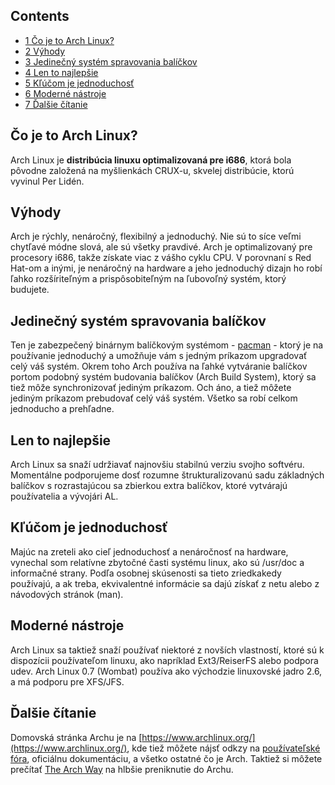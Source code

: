 ## Contents

*   [1 Čo je to Arch Linux?](#Čo_je_to_Arch_Linux?)
*   [2 Výhody](#Výhody)
*   [3 Jedinečný systém spravovania balíčkov](#Jedinečný_systém_spravovania_balíčkov)
*   [4 Len to najlepšie](#Len_to_najlepšie)
*   [5 Kľúčom je jednoduchosť](#Kľúčom_je_jednoduchosť)
*   [6 Moderné nástroje](#Moderné_nástroje)
*   [7 Ďalšie čítanie](#Ďalšie_čítanie)

## Čo je to Arch Linux?

Arch Linux je **distribúcia linuxu optimalizovaná pre i686**, ktorá bola pôvodne založená na myšlienkách CRUX-u, skvelej distribúcie, ktorú vyvinul Per Lidén.

## Výhody

Arch je rýchly, nenáročný, flexibilný a jednoduchý. Nie sú to síce veľmi chytľavé módne slová, ale sú všetky pravdivé. Arch je optimalizovaný pre procesory i686, takže získate viac z vášho cyklu CPU. V porovnaní s Red Hat-om a inými, je nenáročný na hardware a jeho jednoduchý dizajn ho robí ľahko rozšíriteľným a prispôsobiteľným na ľubovoľný systém, ktorý budujete.

## Jedinečný systém spravovania balíčkov

Ten je zabezpečený binárnym balíčkovým systémom - [pacman](/index.php/Pacman "Pacman") - ktorý je na používanie jednoduchý a umožňuje vám s jedným príkazom upgradovať celý váš systém. Okrem toho Arch používa na ľahké vytváranie balíčkov portom podobný systém budovania balíčkov (Arch Build System), ktorý sa tiež môže synchronizovať jediným príkazom. Och áno, a tiež môžete jediným príkazom prebudovať celý váš systém. Všetko sa robí celkom jednoducho a prehľadne.

## Len to najlepšie

Arch Linux sa snaží udržiavať najnovšiu stabilnú verziu svojho softvéru. Momentálne podporujeme dosť rozumne štrukturalizovanú sadu základných balíčkov s rozrastajúcou sa zbierkou extra balíčkov, ktoré vytvárajú používatelia a vývojári AL.

## Kľúčom je jednoduchosť

Majúc na zreteli ako cieľ jednoduchosť a nenáročnosť na hardware, vynechal som relatívne zbytočné časti systému linux, ako sú /usr/doc a informačné strany. Podľa osobnej skúsenosti sa tieto zriedkakedy používajú, a ak treba, ekvivalentné informácie sa dajú získať z netu alebo z návodových stránok (man).

## Moderné nástroje

Arch Linux sa taktiež snaží používať niektoré z novších vlastností, ktoré sú k dispozícii používateľom linuxu, ako napríklad Ext3/ReiserFS alebo podpora udev. Arch Linux 0.7 (Wombat) používa ako východzie linuxovské jadro 2.6, a má podporu pre XFS/JFS.

## Ďalšie čítanie

Domovská stránka Archu je na [https://www.archlinux.org/](https://www.archlinux.org/), kde tiež môžete nájsť odkzy na [používateľské fóra](https://bbs.archlinux.org), oficiálnu dokumentáciu, a všetko ostatné čo je Arch. Taktiež si môžete prečítať [The Arch Way](/index.php/The_Arch_Way "The Arch Way") na hlbšie preniknutie do Archu.